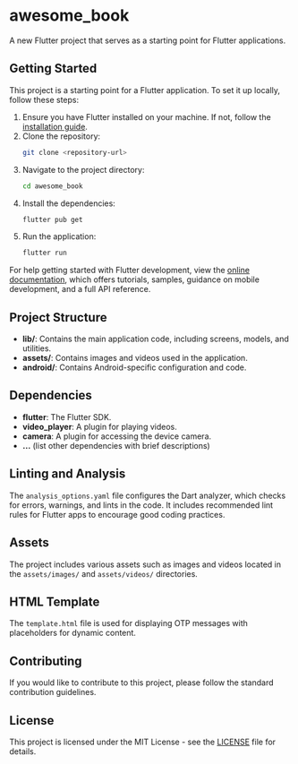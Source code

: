 # awesome_book

A new Flutter project that serves as a starting point for Flutter applications.

## Getting Started

This project is a starting point for a Flutter application. To set it up locally, follow these steps:

1. Ensure you have Flutter installed on your machine. If not, follow the [installation guide](https://docs.flutter.dev/get-started/install).
2. Clone the repository:
   ```bash
   git clone <repository-url>
   ```
3. Navigate to the project directory:
   ```bash
   cd awesome_book
   ```
4. Install the dependencies:
   ```bash
   flutter pub get
   ```
5. Run the application:
   ```bash
   flutter run
   ```

For help getting started with Flutter development, view the [online documentation](https://docs.flutter.dev/), which offers tutorials, samples, guidance on mobile development, and a full API reference.

## Project Structure

- **lib/**: Contains the main application code, including screens, models, and utilities.
- **assets/**: Contains images and videos used in the application.
- **android/**: Contains Android-specific configuration and code.

## Dependencies

- **flutter**: The Flutter SDK.
- **video_player**: A plugin for playing videos.
- **camera**: A plugin for accessing the device camera.
- **...** (list other dependencies with brief descriptions)

## Linting and Analysis

The `analysis_options.yaml` file configures the Dart analyzer, which checks for errors, warnings, and lints in the code. It includes recommended lint rules for Flutter apps to encourage good coding practices.

## Assets

The project includes various assets such as images and videos located in the `assets/images/` and `assets/videos/` directories.

## HTML Template

The `template.html` file is used for displaying OTP messages with placeholders for dynamic content.

## Contributing

If you would like to contribute to this project, please follow the standard contribution guidelines.

## License

This project is licensed under the MIT License - see the [LICENSE](LICENSE) file for details.
